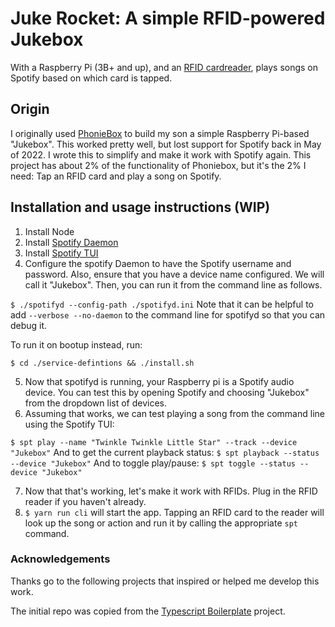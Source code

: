 # Juke Rocket: A simple RFID-powered Jukebox

With a Raspberry Pi (3B+ and up), and an [RFID cardreader](https://www.amazon.com/gp/product/B07B7H6CQ2/ref=ppx_yo_dt_b_search_asin_title?ie=UTF8&psc=1), plays songs on Spotify based on which card is tapped.

## Origin

I originally used [PhonieBox](http://phoniebox.de/index-en.html) to build my son a simple Raspberry Pi-based "Jukebox".
This worked pretty well, but lost support for Spotify back in May of 2022.
I wrote this to simplify and make it work with Spotify again. This project has about 2% of the functionality of Phoniebox, but it's the 2% I need: Tap an RFID card and play a song on Spotify.

## Installation and usage instructions (WIP)

1. Install Node
2. Install [Spotify Daemon](https://github.com/Spotifyd/spotifyd)
3. Install [Spotify TUI](https://github.com/Rigellute/spotify-tui#spotify-tui)
4. Configure the spotify Daemon to have the Spotify username and password. Also, ensure that you have a device name configured. We will call it "Jukebox". Then, you can run it from the command line as follows.

`$ ./spotifyd --config-path ./spotifyd.ini`
Note that it can be helpful to add `--verbose --no-daemon` to the command line for spotifyd so that you can debug it.

To run it on bootup instead, run:

`$ cd ./service-defintions && ./install.sh `

5. Now that spotifyd is running, your Raspberry pi is a Spotify audio device. You can test this by opening Spotify and choosing "Jukebox" from the dropdown list of devices.
6. Assuming that works, we can test playing a song from the command line using the Spotify TUI:

`$ spt play --name "Twinkle Twinkle Little Star" --track --device "Jukebox"`
And to get the current playback status:
`$ spt playback --status --device "Jukebox"`
And to toggle play/pause:
`$ spt toggle --status --device "Jukebox"`

7. Now that that's working, let's make it work with RFIDs. Plug in the RFID reader if you haven't already.
8. `$ yarn run cli` will start the app. Tapping an RFID card to the reader will look up the song or action and run it by calling the appropriate `spt` command.

### Acknowledgements

Thanks go to the following projects that inspired or helped me develop this work.

The initial repo was copied from the [Typescript Boilerplate](https://github.com/metachris/typescript-boilerplate) project.
